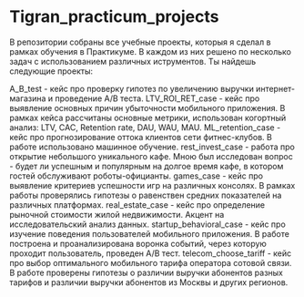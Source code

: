 # Tigran_practicum_projects
В репозитории собраны все учебные проекты, которыя я сделал в рамках обучения в Практикуме.  В каждом из них решено по несколько задач с использованием различных иструментов. 
Ты найдешь следующие проекты:

A_B_test - кейс про проверку гипотез по увеличению выручки интернет-магазина и проведение A/B теста.
LTV_ROI_RET_case - кейс про выявление основных причин убыточности мобильного приложения. В рамках кейса рассчитаны основные метрики, использован когортный анализ: LTV, CAC, Retention rate, DAU, WAU, MAU.
ML_retention_case - кейс про прогнозирование оттока клиентов сети фитнес-клубов. В работе использовано машинное обучение.
rest_invest_case - работа про открытие небольшого уникального кафе. Мною был исследован вопрос - будет ли успешным и популярным на долгое время кафе, в котором гостей обслуживают роботы-официанты.
games_case - кейс про выявление критериев успешности игр на различных консолях. В рамках работы проверялись гипотезы о равенствен средних показателей на различных платформах.
real_estate_case - кейс про определение рыночной стоимости жилой недвижимости. Акцент на исследовательский анализ данных.
startup_behavioral_case - кейс про изучение поведения пользователей мобильного приложения. В работе построена и проанализирована воронка событий, через которую проходит пользователь, проведен A/B тест.
telecom_choose_tariff - кейс про выбор оптимального мобильного тарифа оператора сотовой связи. В работе проверены гипотезы о различии выручки абонентов разных тарифов и различии выручки абонентов из Москвы и других регионов.
